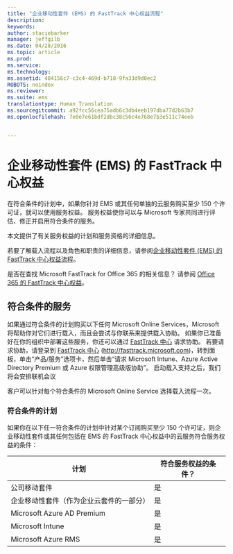 ```yaml
---
title: "企业移动性套件 (EMS) 的 FastTrack 中心权益流程"
description: 
keywords: 
author: staciebarker
manager: jeffgilb
ms.date: 04/28/2016
ms.topic: article
ms.prod: 
ms.service: 
ms.technology: 
ms.assetid: 484156c7-c3c4-469d-b718-9fa33d9d0ec2
ROBOTS: noindex
ms.reviewer: 
ms.suite: ems
translationtype: Human Translation
ms.sourcegitcommit: a92fcc56cea75adb6c3db4eeb197dba77d2b63b7
ms.openlocfilehash: 7e0e7e61bdf2dbc38c56c4e768e7b3e511c74eeb


---
```


# 企业移动性套件 (EMS) 的 FastTrack 中心权益
在符合条件的计划中，如果你针对 EMS 或其任何单独的云服务购买至少 150 个许可证，就可以使用服务权益。 服务权益使你可以与 Microsoft 专家共同进行评估、修正并启用符合条件的服务。

本文提供了有关服务权益的计划和服务资格的详细信息。

若要了解载入流程以及角色和职责的详细信息，请参阅[企业移动性套件 (EMS) 的 FastTrack 中心权益流程](fasttrack-center-benefit-process-for-enterprise-mobility-suite-ems.md)。

是否在查找 Microsoft FastTrack for Office 365 的相关信息？ 请参阅 [Office 365 的 FastTrack 中心权益](https://technet.microsoft.com/library/office-365-onboarding-benefit.aspx)。

## 符合条件的服务
如果通过符合条件的计划购买以下任何 Microsoft Online Services，Microsoft 将帮助你对它们进行载入，而且会尝试与你联系来提供载入协助。 如果你已准备好在你的组织中部署这些服务，你还可以通过 [FastTrack 中心](http://fasttrack.microsoft.com/) 请求协助。 若要请求协助，请登录到 [FastTrack 中心](http://fasttrack.microsoft.com/) (http://fasttrack.microsoft.com)，转到面板，单击“产品/服务”选项卡，然后单击“请求 Microsoft Intune、Azure Active Directory Premium 或 Azure 权限管理高级版协助”。 启动载入支持之后，我们将会安排联机会议

客户可以针对每个符合条件的 Microsoft Online Service 选择载入流程一次。

### 符合条件的计划
如果你在以下任一符合条件的计划中针对某个订阅购买至少 150 个许可证，则企业移动性套件或其任何包括在 EMS 的 FastTrack 中心权益中的云服务符合服务权益的条件：

|计划|符合服务权益的条件？|
|--------|-------------------------------------|
|公司移动套件|是|
|企业移动性套件（作为企业云套件的一部分）|是|
|Microsoft Azure AD Premium|是|
|Microsoft Intune|是|
|Microsoft Azure RMS|是|



<!--HONumber=Jun16_HO4-->


